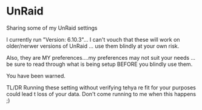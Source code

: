 # UnRaid
Sharing some of my UnRaid settings

I currently run "Version: 6.10.3"... I can't vouch that these will work on older/nerwer versions of UnRaid
... use them blindly at your own risk.

Also, they are MY preferences....my preferences may not suit your needs
... be sure to read through what is being setup BEFORE you blindly use them.

You have been warned.

TL/DR
Running these setting without verifying tehya re fit for your purposes could lead t loss of your data. Don't come running to me when this happens ;)
